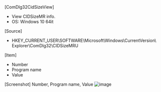 [ComDlg32CidSizeView]
- View CIDSizeMR info.
- OS: Windows 10 64it

[Source]
- HKEY_CURRENT_USER\SOFTWARE\Microsoft\Windows\CurrentVersion\Explorer\ComDlg32\CIDSizeMRU

[Item]
- Number
- Program name
- Value

[Screenshot]
Number, Program name, Value
![image](https://user-images.githubusercontent.com/69110090/93367289-4596b700-f887-11ea-84db-9daeffef08ab.png)
